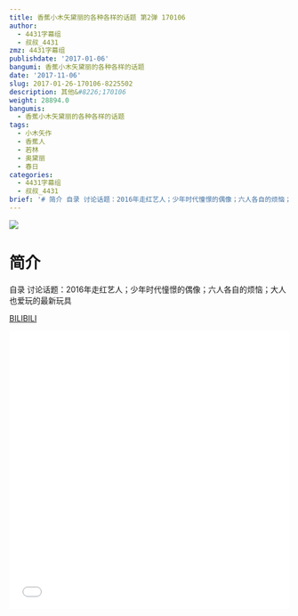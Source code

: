 ```yaml
---
title: 香蕉小木矢黛丽的各种各样的话题 第2弹 170106
author:
  - 4431字幕组
  - 叔叔_4431
zmz: 4431字幕组
publishdate: '2017-01-06'
bangumi: 香蕉小木矢黛丽的各种各样的话题
date: '2017-11-06'
slug: 2017-01-26-170106-8225502
description: 其他&#8226;170106
weight: 28894.0
bangumis:
  - 香蕉小木矢黛丽的各种各样的话题
tags:
  - 小木矢作
  - 香蕉人
  - 若林
  - 奥黛丽
  - 春日
categories:
  - 4431字幕组
  - 叔叔_4431
brief: '# 简介 自录 讨论话题：2016年走红艺人；少年时代憧憬的偶像；六人各自的烦恼；大人也爱玩的最新玩具'
---
```

![](https://i.imgur.com/dlLKsat.png)
# 简介  
自录 讨论话题：2016年走红艺人；少年时代憧憬的偶像；六人各自的烦恼；大人也爱玩的最新玩具

  [BILIBILI](https://www.bilibili.com/video/av8225502/)

  <iframe src="//www.bilibili.com/blackboard/player.html?aid=8225502" width="100%" height="500" frameborder="0" allowfullscreen="allowfullscreen"></iframe>
